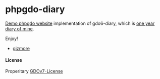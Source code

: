 # phpgdo-diary

[Demo phpgdo website](https://diary.phpgdo.com)
implementation of gdo6-diary, which is
[one year diary of mine](https://diary.phpgdo.com/diary/page/1?_lang=de&_fmt=cli).

Enjoy!
 - [gizmore](https://github.com/gizmore)

#### License

Properitary [GDOv7-License](./LICENSE)
